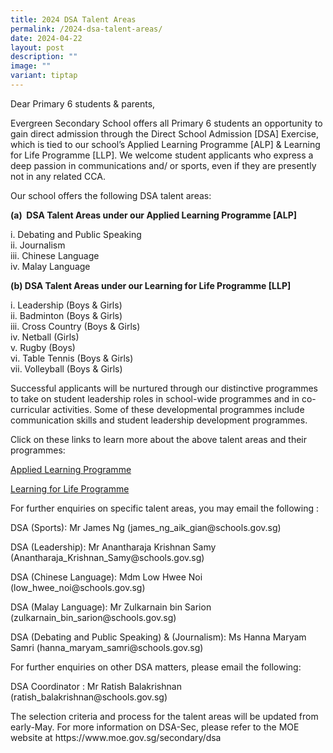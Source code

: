 ```yaml
---
title: 2024 DSA Talent Areas
permalink: /2024-dsa-talent-areas/
date: 2024-04-22
layout: post
description: ""
image: ""
variant: tiptap
---
```

<p>Dear Primary 6 students &amp; parents,</p>
<p>Evergreen Secondary School offers all Primary 6 students an opportunity
to gain direct admission through the Direct School Admission [DSA] Exercise,
which is tied to our school’s Applied Learning Programme [ALP] &amp; Learning
for Life Programme [LLP]. We welcome student applicants who express a deep
passion in communications and/ or sports, even if they are presently not
in any related CCA.</p>
<p>Our school offers the following DSA talent areas:</p>
<p><strong>(a)&nbsp; DSA Talent Areas under our Applied Learning Programme [ALP]</strong>
</p>
<p>i. Debating and Public Speaking
<br>ii. Journalism
<br>iii. Chinese Language
<br>iv. Malay Language</p>
<p><strong>(b) DSA Talent Areas under our Learning for Life Programme [LLP]</strong>
</p>
<p>i. Leadership (Boys &amp; Girls)
<br>ii. Badminton (Boys &amp; Girls)
<br>iii. Cross Country (Boys &amp; Girls)
<br>iv. Netball (Girls)
<br>v. Rugby (Boys)
<br>vi. Table Tennis (Boys &amp; Girls)
<br>vii. Volleyball (Boys &amp; Girls)</p>
<p>Successful applicants will be nurtured through our distinctive programmes
to take on student leadership roles in school-wide programmes and in co-curricular
activities. Some of these developmental programmes include communication
skills and student leadership development programmes.</p>
<p>Click on these links to learn more about the above talent areas and their
programmes:</p>
<p><a href="https://www.evergreensec.moe.edu.sg/curriculum/alp/" rel="noopener noreferrer nofollow" target="_blank">Applied Learning Programme</a>
</p>
<p><a href="https://www.evergreensec.moe.edu.sg/our-curriculum/Distinctive-School-Programmes/Learning-for-Life-Programme-LLP/" rel="noopener noreferrer nofollow" target="_blank">Learning for Life Programme</a>
</p>
<p>For further enquiries on specific talent areas, you may email the following
:</p>
<p>DSA (Sports): Mr James Ng (<a rel="noopener noreferrer nofollow" target="_blank">james_ng_aik_gian@schools.gov.sg</a>)</p>
<p>DSA (Leadership): Mr Anantharaja Krishnan Samy (<a rel="noopener noreferrer nofollow" target="_blank">Anantharaja_Krishnan_Samy@schools.gov.sg</a>)</p>
<p>DSA (Chinese Language): Mdm Low Hwee Noi (<a rel="noopener noreferrer nofollow" target="_blank">low_hwee_noi@schools.gov.sg</a>)</p>
<p>DSA (Malay Language): Mr Zulkarnain bin Sarion (<a rel="noopener noreferrer nofollow" target="_blank">zulkarnain_bin_sarion@schools.gov.sg</a>)</p>
<p>DSA (Debating and Public Speaking) &amp; (Journalism): Ms Hanna Maryam
Samri (<a rel="noopener noreferrer nofollow" target="_blank">hanna_maryam_samri@schools.gov.sg</a>)</p>
<p>For further enquiries on other DSA matters, please email the following:</p>
<p>DSA Coordinator : Mr Ratish Balakrishnan (<a rel="noopener noreferrer nofollow" target="_blank">ratish_balakrishnan@schools.gov.sg</a>)</p>
<p>The selection criteria and process for the talent areas will be updated
from early-May. For more information on DSA-Sec, please refer to the MOE
website at&nbsp;<a rel="noopener noreferrer nofollow" target="_blank">https://www.moe.gov.sg/secondary/dsa</a>
</p>